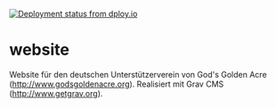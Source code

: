 [![Deployment status from dploy.io](https://foggade.dploy.io/badge/34534835988474/35201.svg)](http://dploy.io)

# website
Website für den deutschen Unterstützerverein von God's Golden Acre (http://www.godsgoldenacre.org). 
Realisiert mit Grav CMS (http://www.getgrav.org). 
